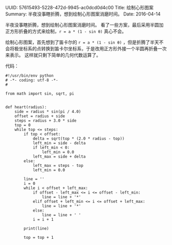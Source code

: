 UUID: 57615493-5228-472d-9945-ac0dcd0d4c00
Title: 绘制心形图案
Summary: 半夜没事瞎折腾，想到绘制心形图案消磨时间。
Date: 2016-04-14

半夜没事瞎折腾，想到绘制心形图案消磨时间。
看了一些方案，最后采用半圆加正方形折叠的方式来绘制，`r = a * (1 - sin θ)` 真心不会。

绘制心形图案，首先想到了笛卡尔的 `r = a * (1 - sin θ)` ，但是折腾了半天不会将极坐标系的点转换到笛卡尔坐标系，于是改用正方形外接一个半圆再折叠一次来表示。
这样就只剩下简单的几何代数运算了。

代码：
```
#!/usr/bin/env python
# -*- coding: utf-8 -*-
#

from math import sin, sqrt, pi


def heart(radius):
    side = radius * sin(pi / 4.0)
    offset = radius + side
    steps = radius + 3.0 * side
    top = 0
    while top <= steps:
        if top < offset:
            delta = sqrt(top * (2.0 * radius - top))
            left_min = side - delta
            if left_min < 0:
                left_min = 0.0
            left_max = side + delta
        else:
            left_max = steps - top
            left_min = 0.0

        line = ''
        i = 0
        while i < offset + left_max:
            if offset - left_max <= i <= offset - left_min:
                line = line + '*'
            elif offset + left_min <= i <= offset + left_max:
                line = line + '*'
            else:
                line = line + ' '
            i = i + 1

        print(line)

        top = top + 1
```
